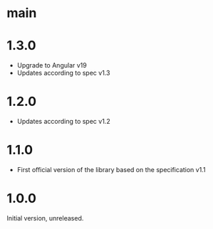 # main

# 1.3.0

* Upgrade to Angular v19
* Updates according to spec v1.3

# 1.2.0

* Updates according to spec v1.2


# 1.1.0

* First official version of the library based on the specification v1.1


# 1.0.0

Initial version, unreleased.
